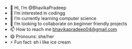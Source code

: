 - 👋 Hi, I’m @BhavikaPradeep
- 👀 I’m interested in codingg
- 🌱 I’m currently learning computer science
- 💞️ I’m looking to collaborate on beginner friendly projects
- 📫 How to reach me bhavikapradeep04@gmail.com
- 😄 Pronouns: she/her
- ⚡ Fun fact: eh i like ice cream

<!---
BhavikaPradeep/BhavikaPradeep is a ✨ special ✨ repository because its `README.md` (this file) appears on your GitHub profile.
You can click the Preview link to take a look at your changes.
--->
